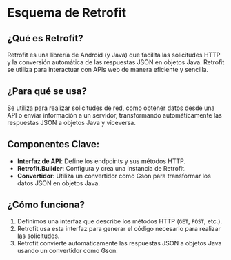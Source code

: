 # Esquema de Retrofit

## ¿Qué es Retrofit?
Retrofit es una librería de Android (y Java) que facilita las solicitudes HTTP y la conversión automática de las respuestas JSON en objetos Java. Retrofit se utiliza para interactuar con APIs web de manera eficiente y sencilla.

## ¿Para qué se usa?
Se utiliza para realizar solicitudes de red, como obtener datos desde una API o enviar información a un servidor, transformando automáticamente las respuestas JSON a objetos Java y viceversa.

## Componentes Clave:
- **Interfaz de API**: Define los endpoints y sus métodos HTTP.
- **Retrofit.Builder**: Configura y crea una instancia de Retrofit.
- **Convertidor**: Utiliza un convertidor como Gson para transformar los datos JSON en objetos Java.

## ¿Cómo funciona?
1. Definimos una interfaz que describe los métodos HTTP (`GET`, `POST`, etc.).
2. Retrofit usa esta interfaz para generar el código necesario para realizar las solicitudes.
3. Retrofit convierte automáticamente las respuestas JSON a objetos Java usando un convertidor como Gson.
